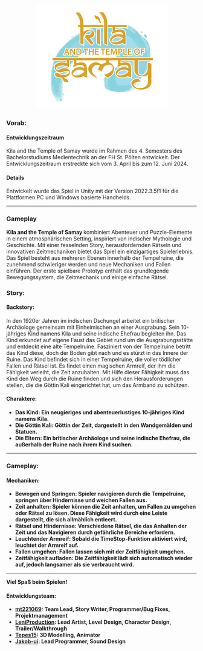 <h1 align="center">
  <img src="Samay_Game/Assets/Sprites/logo.png" width="350" title="Logo" alt="accessibility text">
</h1>

### Vorab:
#### Entwicklungszeitraum 
Kila and the Temple of Samay wurde im Rahmen des 4. Semesters des Bachelorstudiums Medientechnik an der FH St. Pölten entwickelt. Der Entwicklungszeitraum erstreckte sich vom 3. April bis zum 12. Juni 2024. 

#### Details
Entwickelt wurde das Spiel in Unity mit der Version 2022.3.5f1 für die Plattformen PC und Windows basierte Handhelds.

---

### Gameplay
<b> Kila and the Temple of Samay </b> kombiniert Abenteuer und Puzzle-Elemente in einem atmosphärischen Setting, inspiriert von indischer Mythologie und Geschichte. Mit einer fesselnden Story, herausfordernden Rätseln und innovativen Zeitmechaniken bietet das Spiel ein einzigartiges Spielerlebnis. 
Das Spiel besteht aus mehreren Ebenen innerhalb der Tempelruine, die zunehmend schwieriger werden und neue Mechaniken und Fallen einführen. Der erste spielbare Prototyp enthält das grundlegende Bewegungssystem, die Zeitmechanik und einige einfache Rätsel.  

### Story:

#### Backstory: 

In den 1920er Jahren im indischen Dschungel arbeitet ein britischer Archäologe gemeinsam mit Einheimischen an einer Ausgrabung. Sein 10-jähriges Kind namens Kila und seine indische Ehefrau begleiten ihn. Das Kind erkundet auf eigene Faust das Gebiet rund um die Ausgrabungsstätte und entdeckt eine alte Tempelruine. Fasziniert von der Tempelruine betritt das Kind diese, doch der Boden gibt nach und es stürzt in das Innere der Ruine. Das Kind befindet sich in einer Tempelruine, die voller tödlicher Fallen und Rätsel ist. Es findet einen magischen Armreif, der ihm die Fähigkeit verleiht, die Zeit anzuhalten. Mit Hilfe dieser Fähigkeit muss das Kind den Weg durch die Ruine finden und sich den Herausforderungen stellen, die die Göttin Kali eingerichtet hat, um das Armband zu schützen. 

#### Charaktere:

- **Das Kind: Ein neugieriges und abenteuerlustiges 10-jähriges Kind namens Kila.**
- **Die Göttin Kali: Göttin der Zeit, dargestellt in den Wandgemälden und Statuen.**
- **Die Eltern: Ein britischer Archäologe und seine indische Ehefrau, die außerhalb der Ruine nach ihrem Kind suchen.**

---

### Gameplay:

#### Mechaniken:

- **Bewegen und Springen: Spieler navigieren durch die Tempelruine, springen über Hindernisse und weichen Fallen aus.**
- **Zeit anhalten: Spieler können die Zeit anhalten, um Fallen zu umgehen oder Rätsel zu lösen. Diese Fähigkeit wird durch eine Leiste dargestellt, die sich allmählich entleert.**
- **Rätsel und Hindernisse: Verschiedene Rätsel, die das Anhalten der Zeit und das Navigieren durch gefährliche Bereiche erfordern.**
- **Leuchtender Armreif: Sobald die TimeStop-Funktion aktiviert wird, leuchtet der Armreif auf.**
- **Fallen umgehen: Fallen lassen sich mit der Zeitfähigkeit umgehen.**
- **Zeitfähigkeit aufladen: Die Zeitfähigkeit lädt sich automatisch wieder auf, jedoch langsamer als sie verbraucht wird.**

---

**Viel Spaß beim Spielen!**

#### Entwicklungsteam:

- **<a href="https://github.com/mt221069">mt221069</a>: Team Lead, Story Writer, Programmer/Bug Fixes, Projektmanagement** 
- **<a href="https://github.com/LeniProduction">LeniProduction</a>: Lead Artist, Level Design, Character Design, Trailer/Walkthrough** 
- **<a href="https://github.com/Tepes15">Tepes15</a>: 3D Modelling, Animator** 
- **<a href="https://github.com/Jakob-ui">Jakob-ui</a>: Lead Programmer, Sound Design**


